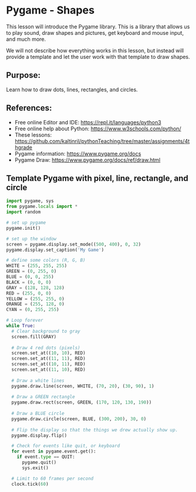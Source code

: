# Pygame - Shapes

This lesson will introduce the Pygame library.  This is a library that allows us to play sound, draw shapes and pictures, get keyboard and mouse input, and much more.

We will not describe how everything works in this lesson, but instead will provide a template and let the user work with that template to draw shapes.

## Purpose:

Learn how to draw dots, lines, rectangles, and circles.

## References:
- Free online Editor and IDE: https://repl.it/languages/python3
- Free online help about Python:  https://www.w3schools.com/python/
- These lessons: https://github.com/kaltinril/pythonTeaching/tree/master/assignments/4thgrade
- Pygame information: https://www.pygame.org/docs
- Pygame Draw: https://www.pygame.org/docs/ref/draw.html

## Template Pygame with pixel, line, rectangle, and circle

```python
import pygame, sys
from pygame.locals import *
import random

# set up pygame
pygame.init()

# set up the window
screen = pygame.display.set_mode((500, 400), 0, 32)
pygame.display.set_caption('My Game')

# define some colors (R, G, B)
WHITE = (255, 255, 255)
GREEN = (0, 255, 0)
BLUE = (0, 0, 255)
BLACK = (0, 0, 0)
GRAY = (128, 128, 128)
RED = (255, 0, 0)
YELLOW = (255, 255, 0)
ORANGE = (255, 128, 0)
CYAN = (0, 255, 255)

# Loop forever
while True:
  # Clear background to gray
  screen.fill(GRAY)
  
  # Draw 4 red dots (pixels)
  screen.set_at((10, 10), RED)
  screen.set_at((11, 11), RED)
  screen.set_at((10, 11), RED)
  screen.set_at((11, 10), RED)
  
  # Draw a white lines
  pygame.draw.line(screen, WHITE, (70, 20), (30, 90), 1)
  
  # Draw a GREEN rectangle
  pygame.draw.rect(screen, GREEN, (170, 120, 130, 190))
  
  # Draw a BLUE circle
  pygame.draw.circle(screen, BLUE, (300, 200), 30, 0)
  
  # Flip the display so that the things we drew actually show up.
  pygame.display.flip()

  # Check for events like quit, or keyboard
  for event in pygame.event.get():
    if event.type == QUIT:
      pygame.quit()
      sys.exit()

  # Limit to 60 frames per second
  clock.tick(60)

```


